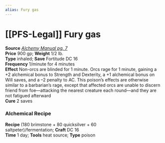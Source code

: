 ```yaml
---
alias: Fury gas
---
```


# [[PFS-Legal]] Fury gas

**Source** [_Alchemy Manual pg. 7_](http://paizo.com/products/btpy959n?Pathfinder-Player-Companion-Alchemy-Manual)  
**Price** 900 gp; **Weight** 1/2 lb.  
**Type** inhaled; **Save** Fortitude DC 16  
**Frequency** 1/minute for 4 minutes  
**Effect** Non-orcs are blinded for 1 minute. Orcs rage for 1 minute, gaining a +2 alchemical bonus to Strength and Dexterity, a +1 alchemical bonus on Will saves, and a –2 penalty to AC. This poison’s effects are otherwise similar to a barbarian’s rage, except that affected orcs are unable to discern friend from foe—attacking the nearest creature each round—and they are not fatigued afterward  
**Cure** 2 saves

### Alchemical Recipe

**Recipe** (180 brimstone + 80 quicksilver + 60 saltpeter)/fermentation; **Craft** DC 16  
**Time** 1 day; **Tools** heat source; **Type** poison
